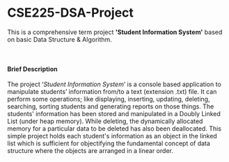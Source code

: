# CSE225-DSA-Project

This is a comprehensive term project **'Student Information System'** based on basic Data Structure & Algorithm.

<br>

#### Brief Description
The project ‘*Student Information System*’ is a console based application to manipulate students’ information from/to a text (extension .txt) file. It can perform some operations; like displaying, inserting, updating, deleting, searching, sorting students and generating reports on those things. The students' information has been stored and manipulated in a Doubly Linked List (under heap memory). While deleting, the dynamically allocated memory for a particular data to be deleted has also been deallocated. This simple project holds each student's information as an object in the linked list which is sufficient for objectifying the fundamental concept of data structure where the objects are arranged in a linear order.
